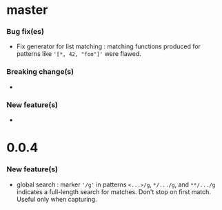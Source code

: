 # master

### Bug fix(es)
* Fix generator for list matching : matching functions produced for patterns like ```'[*, 42, "foo"]'``` were flawed.

### Breaking change(s)
* 

### New feature(s)
* 

# 0.0.4

### New feature(s)
* global search : marker ```'/g'``` in patterns ```<...>/g```, ```*/.../g```, and ```**/.../g``` indicates a full-length search for matches. Don't stop on first match. Useful only when capturing.

